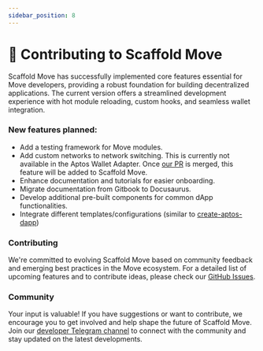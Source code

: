 ```yaml
---
sidebar_position: 8
---
```

# 🙏 Contributing to Scaffold Move

Scaffold Move has successfully implemented core features essential for Move developers, providing a robust foundation for building decentralized applications. The current version offers a streamlined development experience with hot module reloading, custom hooks, and seamless wallet integration.

### New features planned:

- Add a testing framework for Move modules.
- Add custom networks to network switching. This is currently not available in the Aptos Wallet Adapter. Once [our PR](https://github.com/aptos-labs/aptos-wallet-adapter/pull/425) is merged, this feature will be added to Scaffold Move.
- Enhance documentation and tutorials for easier onboarding.
- Migrate documentation from Gitbook to Docusaurus.
- Develop additional pre-built components for common dApp functionalities.
- Integrate different templates/configurations (similar to [create-aptos-dapp](https://aptos.dev/en/build/create-aptos-dapp))

### Contributing 
We're committed to evolving Scaffold Move based on community feedback and emerging best practices in the Move ecosystem. For a detailed list of upcoming features and to contribute ideas, please check our [GitHub Issues](https://github.com/arjanjohan/scaffold-move/issues).

### Community
Your input is valuable! If you have suggestions or want to contribute, we encourage you to get involved and help shape the future of Scaffold Move. Join our [developer Telegram channel](https://t.me/+lOn2MJawQlc1YjA8) to connect with the community and stay updated on the latest developments.